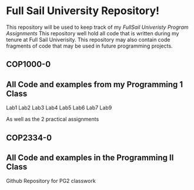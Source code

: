 # Full Sail University Repository!

This repository will be used to keep track of my _FullSail Univeristy Program Assignments_ 
This repository well hold all code that is written during my tenure at Full Sail Univerisity.  This repository may also contain code fragments of code that may be used in future programming projects.

## COP1000-0

## All Code and examples from my Programming 1 Class

Lab1
Lab2
Lab3
Lab4
Lab5
Lab6
Lab7
Lab9

As well as the 2 practical assignments

## COP2334-0

## All Code and examples in the Programming II Class

Github Repository for PG2 classwork


